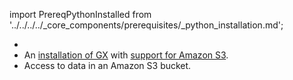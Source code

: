 import PrereqPythonInstalled from '../../../../_core_components/prerequisites/_python_installation.md';

- <PrereqPythonInstalled/>
- An [installation of GX](/core/installation_and_setup/install_gx.md) with [support for Amazon S3](/core/installation_and_setup/additional_dependencies/amazon_s3.md).
- Access to data in an Amazon S3 bucket.